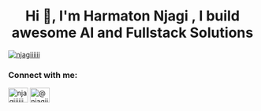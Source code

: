 <h1 align="center">Hi 👋, I'm Harmaton Njagi , I build awesome AI and Fullstack Solutions </h1>
<p align="left"> <a href="https://twitter.com/njagiiiiii" target="blank"><img src="https://img.shields.io/twitter/follow/njagiiiiii?logo=twitter&style=for-the-badge" alt="njagiiiiii" /></a> </p>


<h3 align="left">Connect with me:</h3>
<p align="left">
<a href="https://twitter.com/njagiiiiii" target="blank"><img align="center" src="https://raw.githubusercontent.com/rahuldkjain/github-profile-readme-generator/master/src/images/icons/Social/twitter.svg" alt="njagiiiiii" height="30" width="40" /></a>
<a href="https://medium.com/@njagiiharmaton" target="blank"><img align="center" src="https://raw.githubusercontent.com/rahuldkjain/github-profile-readme-generator/master/src/images/icons/Social/medium.svg" alt="@njagiiharmaton" height="30" width="40" /></a>
</p>
















